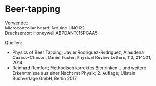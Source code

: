 # Beer-tapping
Verwendet:\
Microcontroller board: Arduino UNO R3\
Drucksensor: Honeywell ABPDANT015PGAA5


Quellen:<br/>
* Physics of Beer Tapping; Javier Rodriguez-Rodriguez, Almudena Casado-Chacon, Daniel Fuster; Physical Review Letters, 113, 214501, 2014
* Reinhard Remfort; Methodisch korrektes Biertrinken... und weitere Erkenntmisse aus einer Nacht mit Physik; 2. Auflage; Ullstein Buchverlage GmbH, Berlin 2017
